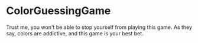 # ColorGuessingGame
Trust me, you won't be able to stop yourself from playing this game. As they say, colors are addictive, and this game is your best bet.
